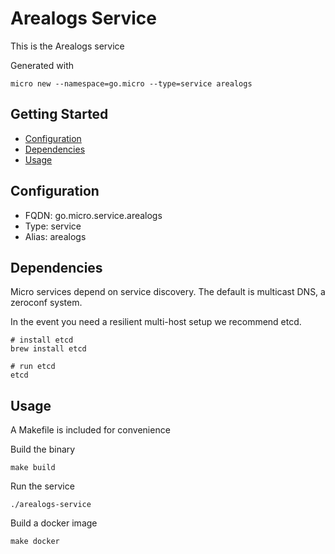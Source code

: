 # Arealogs Service

This is the Arealogs service

Generated with

```
micro new --namespace=go.micro --type=service arealogs
```

## Getting Started

- [Configuration](#configuration)
- [Dependencies](#dependencies)
- [Usage](#usage)

## Configuration

- FQDN: go.micro.service.arealogs
- Type: service
- Alias: arealogs

## Dependencies

Micro services depend on service discovery. The default is multicast DNS, a zeroconf system.

In the event you need a resilient multi-host setup we recommend etcd.

```
# install etcd
brew install etcd

# run etcd
etcd
```

## Usage

A Makefile is included for convenience

Build the binary

```
make build
```

Run the service
```
./arealogs-service
```

Build a docker image
```
make docker
```